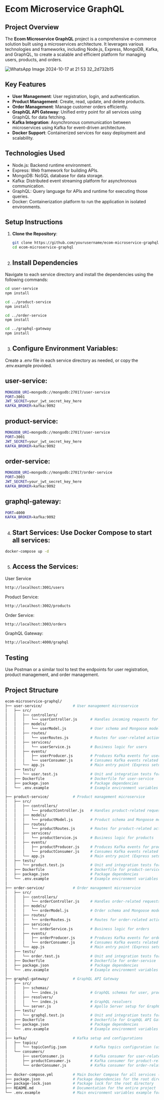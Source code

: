 # Ecom Microservice GraphQL

## Project Overview

The **Ecom Microservice GraphQL** project is a comprehensive e-commerce solution built using a microservices architecture. It leverages various technologies and frameworks, including Node.js, Express, MongoDB, Kafka, and GraphQL, to create a scalable and efficient platform for managing users, products, and orders.

![WhatsApp Image 2024-10-17 at 21 53 32_2d732b15](https://github.com/user-attachments/assets/64bb3f84-8196-4639-a67f-135067d25515)



## Key Features

- **User Management**: User registration, login, and authentication.
- **Product Management**: Create, read, update, and delete products.
- **Order Management**: Manage customer orders efficiently.
- **GraphQL API Gateway**: Unified entry point for all services using GraphQL for data fetching.
- **Kafka Integration**: Asynchronous communication between microservices using Kafka for event-driven architecture.
- **Docker Support**: Containerized services for easy deployment and scalability.

  
## Technologies Used

- Node.js: Backend runtime environment.
- Express: Web framework for building APIs.
- MongoDB: NoSQL database for data storage.
- Kafka: Distributed event streaming platform for asynchronous communication.
- GraphQL: Query language for APIs and runtime for executing those queries.
- Docker: Containerization platform to run the application in isolated environments.

## Setup Instructions

1. **Clone the Repository**:
   ```bash
   git clone https://github.com/yourusername/ecom-microservice-graphql.git
   cd ecom-microservice-graphql
    ```

2.    ## Install Dependencies

Navigate to each service directory and install the dependencies using the following commands:

```bash
cd user-service
npm install
 ```
```bash
cd ../product-service
npm install
```
```bash
cd ../order-service
npm install
```
```bash
cd ../graphql-gateway
npm install
```
3. ## Configure Environment Variables: 
Create a .env file in each service directory as needed, or copy the .env.example provided.

## user-service:
```bash
MONGODB_URI=mongodb://mongodb:27017/user-service
PORT=3001
JWT_SECRET=your_jwt_secret_key_here
KAFKA_BROKER=kafka:9092
```

## product-service:
```bash
MONGODB_URI=mongodb://mongodb:27017/user-service
PORT=3001
JWT_SECRET=your_jwt_secret_key_here
KAFKA_BROKER=kafka:9092
```

## order-service:
```bash
MONGODB_URI=mongodb://mongodb:27017/order-service
PORT=3003
JWT_SECRET=your_jwt_secret_key_here
KAFKA_BROKER=kafka:9092
```

## graphql-gateway:
```bash
PORT=4000
KAFKA_BROKER=kafka:9092
```

4.  ## Start Services: Use Docker Compose to start all services:

```bash
docker-compose up -d
```

5. ## Access the Services:

User Service

```bash
http://localhost:3001/users
```

Product Service:

```bash
http://localhost:3002/products
```

Order Service:

```bash
http://localhost:3003/orders
```

GraphQL Gateway:

```bash
http://localhost:4000/graphql
```




## Testing

Use Postman or a similar tool to test the endpoints for user registration, product management, and order management.


## Project Structure

```bash
ecom-microservice-graphql/
├── user-service/              # User management microservice
│   ├── src/
│   │   ├── controllers/
│   │   │   └── userController.js      # Handles incoming requests for users
│   │   ├── models/
│   │   │   └── userModel.js           # User schema and Mongoose model
│   │   ├── routes/
│   │   │   └── userRoutes.js          # Routes for user-related actions
│   │   ├── services/
│   │   │   └── userService.js         # Business logic for users
│   │   ├── events/
│   │   │   ├── userProducer.js        # Produces Kafka events for user actions
│   │   │   └── userConsumer.js        # Consumes Kafka events related to users
│   │   └── app.js                     # Main entry point (Express setup)
│   ├── tests/
│   │   └── user.test.js               # Unit and integration tests for user-service
│   ├── Dockerfile                     # Dockerfile for user-service
│   ├── package.json                   # Package dependencies
│   └── .env.example                   # Example environment variables
│
├── product-service/           # Product management microservice
│   ├── src/
│   │   ├── controllers/
│   │   │   └── productController.js   # Handles product-related requests
│   │   ├── models/
│   │   │   └── productModel.js        # Product schema and Mongoose model
│   │   ├── routes/
│   │   │   └── productRoutes.js       # Routes for product-related actions
│   │   ├── services/
│   │   │   └── productService.js      # Business logic for products
│   │   ├── events/
│   │   │   ├── productProducer.js     # Produces Kafka events for products
│   │   │   └── productConsumer.js     # Consumes Kafka events related to products
│   │   └── app.js                     # Main entry point (Express setup)
│   ├── tests/
│   │   └── product.test.js            # Unit and integration tests for product-service
│   ├── Dockerfile                     # Dockerfile for product-service
│   ├── package.json                   # Package dependencies
│   └── .env.example                   # Example environment variables
│
├── order-service/             # Order management microservice
│   ├── src/
│   │   ├── controllers/
│   │   │   └── orderController.js     # Handles order-related requests
│   │   ├── models/
│   │   │   └── orderModel.js          # Order schema and Mongoose model
│   │   ├── routes/
│   │   │   └── orderRoutes.js         # Routes for order-related actions
│   │   ├── services/
│   │   │   └── orderService.js        # Business logic for orders
│   │   ├── events/
│   │   │   ├── orderProducer.js       # Produces Kafka events for orders
│   │   │   └── orderConsumer.js       # Consumes Kafka events related to orders
│   │   └── app.js                     # Main entry point (Express setup)
│   ├── tests/
│   │   └── order.test.js              # Unit and integration tests for order-service
│   ├── Dockerfile                     # Dockerfile for order-service
│   ├── package.json                   # Package dependencies
│   └── .env.example                   # Example environment variables
│
├── graphql-gateway/           # GraphQL API Gateway
│   ├── src/
│   │   ├── schemas/
│   │   │   └── index.js               # GraphQL schemas for user, product, and order
│   │   ├── resolvers/
│   │   │   └── index.js               # GraphQL resolvers
│   │   └── server.js                  # Apollo Server setup for GraphQL
│   ├── tests/
│   │   └── graphql.test.js            # Unit and integration tests for GraphQL API
│   ├── Dockerfile                     # Dockerfile for GraphQL API Gateway
│   ├── package.json                   # Package dependencies
│   └── .env.example                   # Example environment variables
│
├── kafka/                     # Kafka setup and configurations
│   ├── topics/
│   │   └── topicConfig.json           # Kafka topics configuration (user, product, order events)
│   └── consumers/
│       ├── userConsumer.js            # Kafka consumer for user-related events
│       ├── productConsumer.js         # Kafka consumer for product-related events
│       └── orderConsumer.js           # Kafka consumer for order-related events
│
├── docker-compose.yml         # Main Docker Compose for all services (microservices, GraphQL, Kafka, MongoDB)
├── package.json               # Package dependencies for the root directory
├── package-lock.json          # Package lock for the root directory
├── README.md                  # Documentation for the entire project
└── .env.example               # Main environment variables example for the root project



